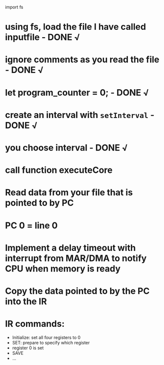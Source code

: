 import fs

# using fs, load the file I have called inputfile - DONE √

# ignore comments as you read the file - DONE √

# let program_counter = 0; - DONE √

# create an interval with `setInterval` - DONE √

# you choose interval - DONE √

# call function executeCore

# Read data from your file that is pointed to by PC
# PC 0 = line 0

# Implement a delay timeout with interrupt from MAR/DMA to notify CPU when memory is ready

# Copy the data pointed to by the PC into the IR

# IR commands:
- Initialize: set all four registers to 0
- SET: prepare to specify which register
- register 0 is set
- SAVE
- ...
